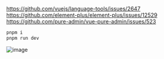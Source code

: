 https://github.com/vuejs/language-tools/issues/2647
<br/>
https://github.com/element-plus/element-plus/issues/12529
<br/>
https://github.com/pure-admin/vue-pure-admin/issues/523

```bash
pnpm i  
pnpm run dev
```
![image](https://user-images.githubusercontent.com/45450994/233535705-27e30426-a251-4bbe-80af-03e8f3fb2c98.png)
